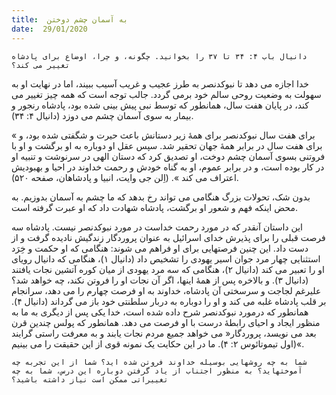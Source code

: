 ```yaml
---
title:  به آسمان چشم دوختن
date:  29/01/2020
---
```


`دانیال باب ۴: ۳۴ تا ۳۷ را بخوانید. چگونه، و چرا، اوضاع برای پادشاه تغییر می کند؟`

خدا اجازه می دهد تا نبوکدنصر به طرز عجیب و غریب آسیب ببیند، اما در نهایت او به سهولت به وضعیت روحی سالم خود برمی گردد. جالب توجه است که همه چیز تغییر می کند، در پایان هفت سال، همانطور که توسط نبی پیش بینی شده بود، پادشاه رنجور و بیمار به سوی آسمان چشم می دوزد (دانیال ۴: ۳۴).

« برای هفت سال نبوکدنصر برای همهٔ زیر دستانش باعث حیرت و شگفتی شده بود، و برای هفت سال در برابر همهٔ جهان تحقیر شد. سپس عقل او دوباره به او برگشت و او با فروتنی بسوی آسمان چشم دوخت، او تصدیق کرد که دستان الهی در سرنوشت و تنبیه او در کار بوده است، و در برابر عموم، او به گناه خودش و رحمت خداوند در احیا و بهبودیش اعتراف می کند ». (اِلن جی وایت، انبیا و پادشاهان، صفحه ۵۲۰).

بدون شک، تحولات بزرگ هنگامی می تواند رخ بدهد که ما چشم به آسمان بدوزیم. به محض اینکه فهم و شعور او برگشت، پادشاه شهادت داد که او عبرت گرفته است.

این داستان آنقدر که در مورد رحمت خداست در مورد نبوکدنصر نیست. پادشاه سه فرصت قبلی را برای پذیرش خدای اسرائیل به عنوان پروردگار زندگیش نادیده گرفت و از دست داد. این چنین فرصتهایی برای او فراهم می شوند: هنگامی که او حکمت و خِرَد استثنایی چهار مرد جوان اسیر یهودی را تشخیص داد (دانیال ۱)، هنگامی که دانیال رویای او را تعبیر می کند (دانیال ۲)، هنگامی که سه مرد یهودی از میان کوره آتشین نجات یافتند (دانیال ۳). و بالاخره پس از همهٔ اینها، اگر آن نجات او را فروتن نکند، چه خواهد شد؟ علیرغم لجاجت و سرسختی آن پادشاه، خداوند به او فرصت چهارم را می دهد، سرانجام بر قلب پادشاه غلبه می کند و او را دوباره به دربار سلطنتی خود باز می گرداند (دانیال ۴). همانطور که درمورد نبوکدنصر شرح داده شده است، خدا یکی پس از دیگری به ما به منظور ایجاد و احیای رابطهٔ درست با او فرصت می دهد. همانطور که پولس چندین قرن بعد می نویسد، پروردگار« می خواهد جمیع مردم نجات یابند و به معرفت راستی گرایند »(اول تیموتائوس ۲: ۴). ما در این حکایت یک نمونه قوی از این حقیقت را می بینیم.

`شما به چه روشهایی بوسیله خداوند فروتن شده اید؟ شما از این تجربه چه آموختهاید؟ به منظور اجتناب از یاد گرفتن دوباره این درس، شما به چه تغییراتی ممکن است نیاز داشته باشید؟`